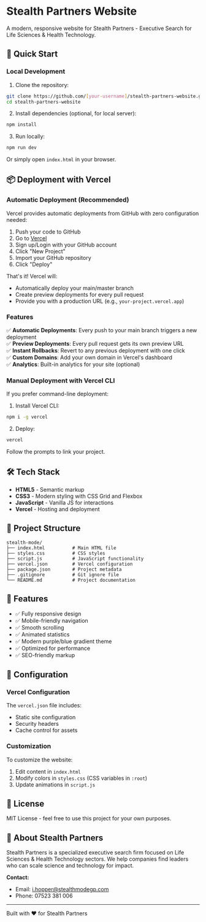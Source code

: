# Stealth Partners Website

A modern, responsive website for Stealth Partners - Executive Search for Life Sciences & Health Technology.

## 🚀 Quick Start

### Local Development

1. Clone the repository:
```bash
git clone https://github.com/[your-username]/stealth-partners-website.git
cd stealth-partners-website
```

2. Install dependencies (optional, for local server):
```bash
npm install
```

3. Run locally:
```bash
npm run dev
```

Or simply open `index.html` in your browser.

## 📦 Deployment with Vercel

### Automatic Deployment (Recommended)

Vercel provides automatic deployments from GitHub with zero configuration needed:

1. Push your code to GitHub
2. Go to [Vercel](https://vercel.com)
3. Sign up/Login with your GitHub account
4. Click "New Project"
5. Import your GitHub repository
6. Click "Deploy"

That's it! Vercel will:
- Automatically deploy your main/master branch
- Create preview deployments for every pull request
- Provide you with a production URL (e.g., `your-project.vercel.app`)

### Features

✅ **Automatic Deployments**: Every push to your main branch triggers a new deployment  
✅ **Preview Deployments**: Every pull request gets its own preview URL  
✅ **Instant Rollbacks**: Revert to any previous deployment with one click  
✅ **Custom Domains**: Add your own domain in Vercel's dashboard  
✅ **Analytics**: Built-in analytics for your site (optional)  

### Manual Deployment with Vercel CLI

If you prefer command-line deployment:

1. Install Vercel CLI:
```bash
npm i -g vercel
```

2. Deploy:
```bash
vercel
```

Follow the prompts to link your project.

## 🛠️ Tech Stack

- **HTML5** - Semantic markup
- **CSS3** - Modern styling with CSS Grid and Flexbox
- **JavaScript** - Vanilla JS for interactions
- **Vercel** - Hosting and deployment

## 📁 Project Structure

```
stealth-mode/
├── index.html          # Main HTML file
├── styles.css          # CSS styles
├── script.js           # JavaScript functionality
├── vercel.json         # Vercel configuration
├── package.json        # Project metadata
├── .gitignore          # Git ignore file
└── README.md           # Project documentation
```

## 🎨 Features

- ✅ Fully responsive design
- ✅ Mobile-friendly navigation
- ✅ Smooth scrolling
- ✅ Animated statistics
- ✅ Modern purple/blue gradient theme
- ✅ Optimized for performance
- ✅ SEO-friendly markup

## 🔧 Configuration

### Vercel Configuration

The `vercel.json` file includes:
- Static site configuration
- Security headers
- Cache control for assets

### Customization

To customize the website:
1. Edit content in `index.html`
2. Modify colors in `styles.css` (CSS variables in `:root`)
3. Update animations in `script.js`

## 📄 License

MIT License - feel free to use this project for your own purposes.

## 💼 About Stealth Partners

Stealth Partners is a specialized executive search firm focused on Life Sciences & Health Technology sectors. We help companies find leaders who can scale science and technology for impact.

**Contact:**
- Email: i.hopper@stealthmodegp.com
- Phone: 07523 381 006

---

Built with ❤️ for Stealth Partners
